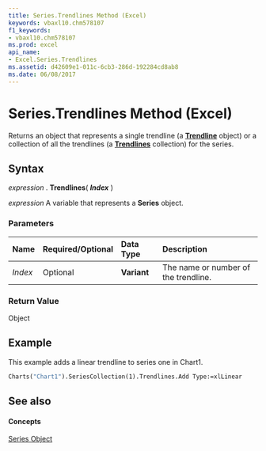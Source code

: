 ```yaml
---
title: Series.Trendlines Method (Excel)
keywords: vbaxl10.chm578107
f1_keywords:
- vbaxl10.chm578107
ms.prod: excel
api_name:
- Excel.Series.Trendlines
ms.assetid: d42609e1-011c-6cb3-286d-192284cd8ab8
ms.date: 06/08/2017
---
```



# Series.Trendlines Method (Excel)

Returns an object that represents a single trendline (a **[Trendline](trendline-object-excel.md)** object) or a collection of all the trendlines (a **[Trendlines](trendlines-object-excel.md)** collection) for the series.


## Syntax

 _expression_ . **Trendlines**( **_Index_** )

 _expression_ A variable that represents a **Series** object.


### Parameters



|**Name**|**Required/Optional**|**Data Type**|**Description**|
|:-----|:-----|:-----|:-----|
| _Index_|Optional| **Variant**|The name or number of the trendline.|

### Return Value

Object


## Example

This example adds a linear trendline to series one in Chart1.


```vb
Charts("Chart1").SeriesCollection(1).Trendlines.Add Type:=xlLinear
```


## See also


#### Concepts


[Series Object](series-object-excel.md)

